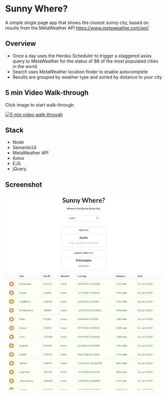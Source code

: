 # Sunny Where?

A simple single page app that shows the closest sunny city, based on results from the MetaWeather API <https://www.metaweather.com/api/>

## Overview

- Once a day uses the Heroku Scheduler to trigger a staggered axios query to MetaWeather for the status of 88 of the most populated cities in the world
- Search uses MetaWeather location finder to enable autocomplete
- Results are grouped by weather type and sorted by distance to your city

## 5 min Video Walk-through

Click image to start walk-through

[![5 min video walk-through](https://img.youtube.com/vi/O4JtN2I7xDQ/0.jpg)](https://www.youtube.com/watch?v=O4JtN2I7xDQ)

## Stack

- Node
- SemanticUI
- MetaWeather API
- Axios
- EJS
- jQuery

## Screenshot

![Sunnywhere Screenshot](sunnywhere.png)
